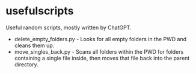 # usefulscripts
Useful random scripts, mostly written by ChatGPT.

* delete_empty_folders.py - Looks for all empty folders in the PWD and cleans them up.
* move_singles_back.py - Scans all folders within the PWD for folders containing a single file inside, then moves that file back into the parent directory.
